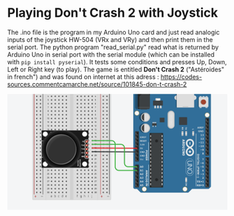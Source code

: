 # Playing Don't Crash 2 with Joystick

The .ino file is the program in my Arduino Uno card and just read analogic inputs of the joystick HW-504 (VRx and VRy) and then print them in the serial port. The python program "read_serial.py" read what is returned by Arduino Uno in serial port with the serial module (which can be installed with `pip install pyserial`). It tests some conditions and presses Up, Down, Left or Right key (to play). The game is entitled **Don't Crash 2** ("Astéroides" in french") and was found on internet at this adress : https://codes-sources.commentcamarche.net/source/101845-don-t-crash-2

![circuit](https://raw.githubusercontent.com/KataKatis/Electronic/main/Joystick/Playing_dont_crash2_with_joystick/joystick_dont_crash_circuit.png)

